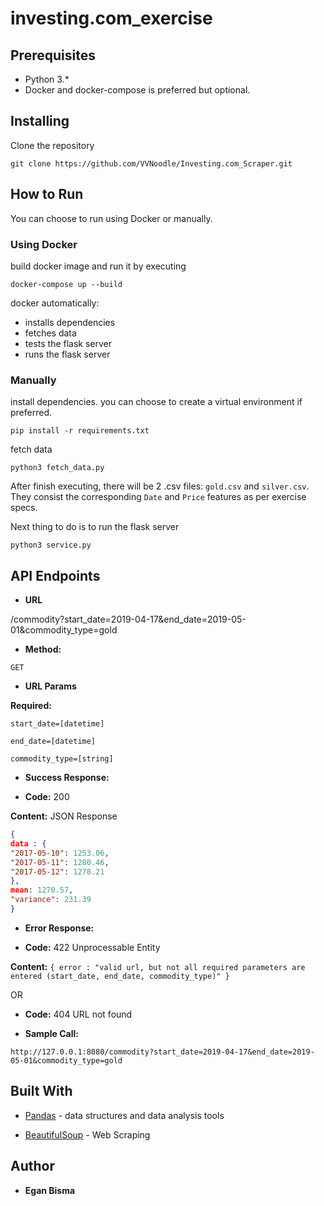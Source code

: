 
#  investing.com_exercise

##  Prerequisites
- Python 3.*
- Docker and docker-compose is preferred but optional.
##  Installing
Clone the repository
```
git clone https://github.com/VVNoodle/Investing.com_Scraper.git
```
##  How to Run
You can choose to run using Docker or manually.
###  Using Docker
build docker image and run it by executing
```
docker-compose up --build
```
docker automatically:
- installs dependencies
- fetches data
- tests the flask server
- runs the flask server
###  Manually
install dependencies. you can choose to create a virtual environment if preferred.
```
pip install -r requirements.txt
```
fetch data
```
python3 fetch_data.py
```
After finish executing, there will be 2 .csv files: `gold.csv` and `silver.csv`. They consist the corresponding `Date` and `Price` features as per exercise specs.

Next thing to do is to run the flask server

```
python3 service.py
```

  

##  API Endpoints

  

*  **URL**

  

/commodity?start_date=2019-04-17&end_date=2019-05-01&commodity_type=gold

  

*  **Method:**

  

`GET`

*  **URL Params**

  

**Required:**

`start_date=[datetime]`

`end_date=[datetime]`

`commodity_type=[string]`

  

*  **Success Response:**

  

*  **Code:** 200 <br  />

**Content:** JSON Response

```json
{
data : {
"2017-05-10": 1253.06,
"2017-05-11": 1280.46,
"2017-05-12": 1278.21
},
mean: 1270.57,
"variance": 231.39
}
```

*  **Error Response:**

  

*  **Code:** 422 Unprocessable Entity <br  />

**Content:**  `{ error : "valid url, but not all required parameters are entered (start_date, end_date, commodity_type)" }`

  

OR

  

*  **Code:** 404 URL not found <br  />

  

*  **Sample Call:**

```
http://127.0.0.1:8080/commodity?start_date=2019-04-17&end_date=2019-05-01&commodity_type=gold
```

  
  

##  Built With

*  [Pandas](https://pandas.pydata.org/) - data structures and data analysis tools

*  [BeautifulSoup](https://www.crummy.com/software/BeautifulSoup/bs4/doc/) - Web Scraping

  

##  Author

*  **Egan Bisma**